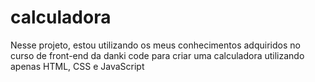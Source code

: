 # calculadora
Nesse projeto, estou utilizando os meus conhecimentos adquiridos no curso de front-end da danki code para criar uma calculadora utilizando apenas HTML, CSS e JavaScript
